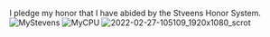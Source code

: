 I pledge my honor that I have abided by the Stveens Honor System.
![MyStevens](https://user-images.githubusercontent.com/78381533/155889578-669730a7-7743-424c-937f-fa3153c3907b.png)
![MyCPU](https://user-images.githubusercontent.com/78381533/155889582-21e21e3d-2f40-4e37-b81e-5ea9a9f6e36c.png)
![2022-02-27-105109_1920x1080_scrot](https://user-images.githubusercontent.com/78381533/155889585-332f1c39-0429-4987-bb8b-860f2029f703.png)
